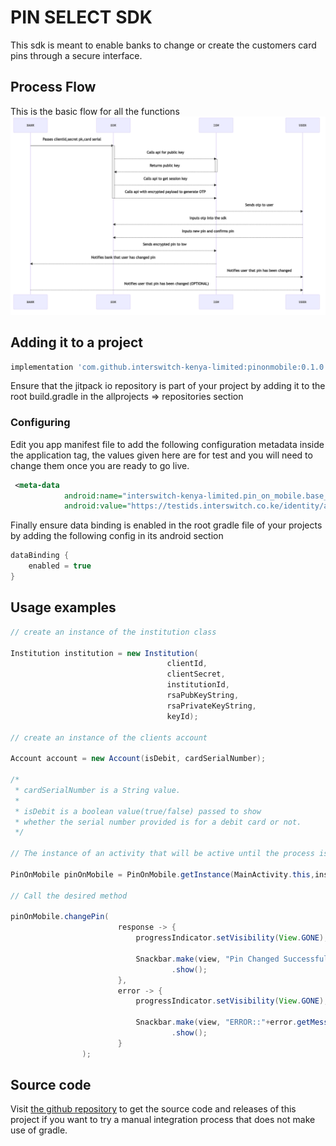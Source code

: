 # PIN SELECT SDK

This sdk is meant to enable banks to change or create the customers card pins through a secure interface.

## Process Flow

This is the basic flow for all the functions
![img.png](img.png)

## Adding it to a project
```groovy
implementation 'com.github.interswitch-kenya-limited:pinonmobile:0.1.0'
```

Ensure that the jitpack io repository is part of your project by adding it to the root build.gradle in the allprojects => repositories section

### Configuring
Edit you app manifest file to add the following configuration metadata inside the application tag, the values given here are for test and you will need to change them once you are ready to go live.

```xml
 <meta-data
            android:name="interswitch-kenya-limited.pin_on_mobile.base_url"
            android:value="https://testids.interswitch.co.ke/identity/api/v1/"/>
```
Finally ensure data binding is enabled in the root gradle file of your projects by adding the following config in its android section

```groovy
dataBinding {
    enabled = true
}
```

## Usage examples
```java
// create an instance of the institution class

Institution institution = new Institution(
                                   clientId,
                                   clientSecret,
                                   institutionId,
                                   rsaPubKeyString,
                                   rsaPrivateKeyString,
                                   keyId);
                                   
// create an instance of the clients account

Account account = new Account(isDebit, cardSerialNumber);

/*
 * cardSerialNumber is a String value.
 *
 * isDebit is a boolean value(true/false) passed to show 
 * whether the serial number provided is for a debit card or not.
 */

// The instance of an activity that will be active until the process is completed

PinOnMobile pinOnMobile = PinOnMobile.getInstance(MainActivity.this,institution,account);

// Call the desired method

pinOnMobile.changePin(
                        response -> {
                            progressIndicator.setVisibility(View.GONE);

                            Snackbar.make(view, "Pin Changed Successfully", Snackbar.LENGTH_LONG)
                                    .show();
                        },
                        error -> {
                            progressIndicator.setVisibility(View.GONE);
                            
                            Snackbar.make(view, "ERROR::"+error.getMessage(), Snackbar.LENGTH_LONG)
                                    .show();
                        }
                );

```

## Source code

Visit [the github repository](https://github.com/interswitch-kenya-limited/pin_on_mobile/tree/main/pinonmobile) to get the source code and releases of this project if you want to try a manual integration process that does not make use of gradle.
